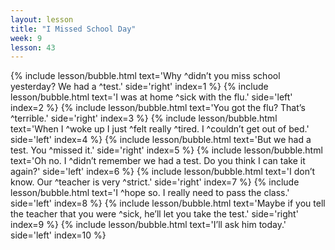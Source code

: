 ```yaml
---
layout: lesson
title: "I Missed School Day"
week: 9
lesson: 43
---
```


{% include lesson/bubble.html text='Why ^didn&rsquo;t you miss school yesterday? We had a ^test.' side='right' index=1 %}
{% include lesson/bubble.html text='I was at home ^sick with the flu.' side='left' index=2 %}
{% include lesson/bubble.html text='You got the flu? That&rsquo;s ^terrible.' side='right' index=3 %}
{% include lesson/bubble.html text='When I ^woke up I just ^felt really ^tired. I ^couldn&rsquo;t get out of bed.' side='left' index=4 %}
{% include lesson/bubble.html text='But we had a test. You ^missed it.' side='right' index=5 %}
{% include lesson/bubble.html text='Oh no. I ^didn&rsquo;t remember we had a test. Do you think I can take it again?' side='left' index=6 %}
{% include lesson/bubble.html text='I don&rsquo;t know. Our ^teacher is very ^strict.' side='right' index=7 %}
{% include lesson/bubble.html text='I ^hope so. I really need to pass the class.' side='left' index=8 %}
{% include lesson/bubble.html text='Maybe if you tell the teacher that you were ^sick, he&rsquo;ll let you take the test.' side='right' index=9 %}
{% include lesson/bubble.html text='I&rsquo;ll ask him today.' side='left' index=10 %}
